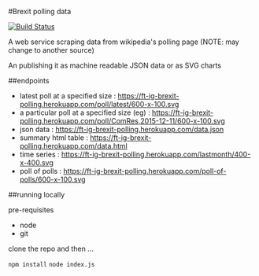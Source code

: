 #Brexit polling data

[![Build Status][travis-image]][travis-url]

A web service scraping data from wikipedia's polling page (NOTE: may change to another source)

An publishing it as machine readable JSON data or as SVG charts

##endpoints

 * latest poll at a specified size : https://ft-ig-brexit-polling.herokuapp.com/poll/latest/600-x-100.svg
 * a particular poll at a specified size (eg) : https://ft-ig-brexit-polling.herokuapp.com/poll/ComRes,2015-12-11/600-x-100.svg
 * json data : https://ft-ig-brexit-polling.herokuapp.com/data.json
 * summary html table : https://ft-ig-brexit-polling.herokuapp.com/data.html
 * time series : https://ft-ig-brexit-polling.herokuapp.com/lastmonth/400-x-400.svg
 * poll of polls : https://ft-ig-brexit-polling.herokuapp.com/poll-of-polls/600-x-100.svg

##running locally

pre-requisites 
 * node
 * git
 
clone the repo and then ...

```npm install```
```node index.js```

<!-- badge URLs -->
[travis-url]: http://travis-ci.org/ft-interactive/starter-kit
[travis-image]: https://img.shields.io/travis/ft-interactive/starter-kit.svg?style=flat-square